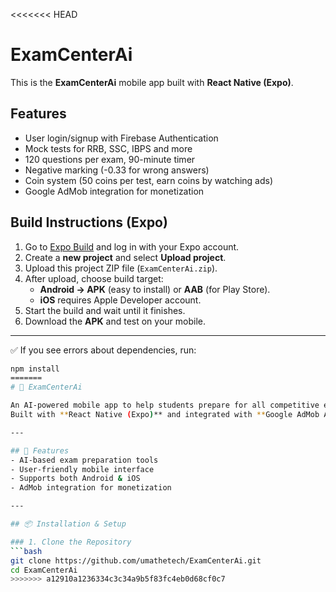 <<<<<<< HEAD
# ExamCenterAi

This is the **ExamCenterAi** mobile app built with **React Native (Expo)**.

## Features
- User login/signup with Firebase Authentication
- Mock tests for RRB, SSC, IBPS and more
- 120 questions per exam, 90-minute timer
- Negative marking (-0.33 for wrong answers)
- Coin system (50 coins per test, earn coins by watching ads)
- Google AdMob integration for monetization

## Build Instructions (Expo)

1. Go to [Expo Build](https://expo.dev/build) and log in with your Expo account.
2. Create a **new project** and select **Upload project**.
3. Upload this project ZIP file (`ExamCenterAi.zip`).
4. After upload, choose build target:
   - **Android → APK** (easy to install) or **AAB** (for Play Store).
   - **iOS** requires Apple Developer account.
5. Start the build and wait until it finishes.
6. Download the **APK** and test on your mobile.

---

✅ If you see errors about dependencies, run:
```bash
npm install
=======
# 📘 ExamCenterAi

An AI-powered mobile app to help students prepare for all competitive exams in India.  
Built with **React Native (Expo)** and integrated with **Google AdMob Ads**.

---

## 🚀 Features
- AI-based exam preparation tools  
- User-friendly mobile interface  
- Supports both Android & iOS  
- AdMob integration for monetization  

---

## 📦 Installation & Setup

### 1. Clone the Repository
```bash
git clone https://github.com/umathetech/ExamCenterAi.git
cd ExamCenterAi
>>>>>>> a12910a1236334c3c34a9b5f83fc4eb0d68cf0c7
